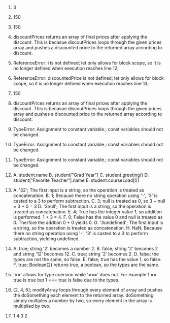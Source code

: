 1. 3
   
2. 150 
   
3. 150
   
4. discountPrices returns an array of final prices after applying the discount. This is becasue discoutPrices loops through the given
    prices array and pushes a discounted price to the returned array according to discount. 
   
5. ReferenceError: i is not defined; let only allows for block scope, so it is no longer defined when execution reaches line 12; 
   
6. ReferenceError: discountedPrice is not defined; let only allows for block scope, so it is no longer defined when execution reaches line 13; 
   
7. 150 
   
8. discountPrices returns an array of final prices after applying the discount. This is becasue discoutPrices loops through the given
    prices array and pushes a discounted price to the returned array according to discount. 
   
9.  TypeError: Assignment to constant variable.; const variables should not be changed. 
    
10. TypeError: Assignment to constant variable.; const variables should not be changed. 
    
11. TypeError: Assignment to constant variable.; const variables should not be changed. 
    
12. A. student.name 
    B. student["Grad Year"]
    C. student.greeting()
    D. student["Favorite Teacher"].name
    E. student.courseLoad[0]

13. A. '32'; The first input is a string, so the operation is treated as concatenation. 
    B. 1; Because there no string operation using '-', '3' is casted to a 3 to perform subtraction. 
    C. 3; null is treated as 0, so 3 + null = 3 + 0 = 3
    D. '3null'; The first input is a string, so the operation is treated as concatenation. 
    E. 4; True has the integer value 1, so addition is performed. 1 + 3 = 4. 
    F. 0; False has the value 0 and null is treated as 0. Therfore the addtion 0 + 0 yields 0. 
    G. '3undefined'; The first input is a string, so the operation is treated as concatenation. 
    H. NaN; Because there no string operation using '-', '3' is casted to a 3 to perform subtraction, yielding undefined. 

14. A. true; string '2' becomes a number 2.
    B. false; string '2' becomes 2 and string '12' becomes 12. 
    C. true; string '2' becomes 2. 
    D. false; the types are not the same, so false. 
    E. false; true has the value 1, so false.  
    F. true; Boolean(2) returns true, a boolean, so the types are the same. 

15. '==' allows for type coersion while '===' does not. For example 1 == true is true but 1 === true is false due to the types. 
    
17.  [2, 4, 6]; modifyArray loops through every element of array and pushes the doSomething each element to the returned array. 
                doSomething simply multiples a number by two, so every element in the array is multiplied by two. 

19.  1
     4
     3
     2